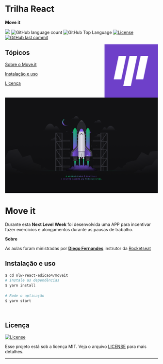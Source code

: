 # Trilha React
**Move it**

<p>
  <img src="https://img.shields.io/badge/made%20by-FELIPE%20ARAUJO-6E40C9?style=flat-square">
  <img alt="GitHub language count" src="https://img.shields.io/github/languages/count/FelipeCostaAraujo/nlw-react-edicao4?color=6E40C9&style=flat-square">
  <img alt="GitHub Top Language" src="https://img.shields.io/github/languages/top/FelipeCostaAraujo/nlw-react-edicao4?color=6E40C9&style=flat-square">
  <a href="https://opensource.org/licenses/MIT">
    <img alt="License" src="https://img.shields.io/badge/license-MIT-6E40C9?style=flat-square">
  </a>
  <a href="https://github.com/FelipeCostaAraujo/nlw-react-edicao4/commits/main">
    <img alt="GitHub last commit" src="https://img.shields.io/github/last-commit/FelipeCostaAraujo/nlw-react-edicao4?color=6E40C9&style=flat-square">
  </a>
</p>

<img align="right" src=".github/icon.svg" width="35%" alt="Move.it">

## Tópicos 

[Sobre o Move.it](#move-it)

[Instalação e uso](#instalação-e-uso)

[Licença](#licença)

<br>

<div align="center">
    <img src=".github/nlw4.png" alt="Next Level Week #4">
</div>



# Move it

Durante esta **Next Level Week** foi desenvolvida uma APP para incentivar fazer exercicios e alongamentos durante as pausas de trabalho.

**Sobre**

As aulas foram ministradas por **[Diego Fernandes](https://github.com/diego3g)** instrutor da [Rocketseat](https://rocketseat.com.br/)

## Instalação e uso

```sh
$ cd nlw-react-edicao4/moveit
# Instale as dependências
$ yarn install

# Rode o aplicação
$ yarn start
```
<br>


## Licença
<a href="https://opensource.org/licenses/MIT">
    <img alt="License" src="https://img.shields.io/badge/license-MIT-6E40C9?style=flat-square">
</a>

<br>

Esse projeto está sob a licença MIT. Veja o arquivo [LICENSE](/LICENSE) para mais detalhes.

---